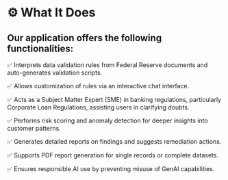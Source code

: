 # ⚙️ What It Does
## Our application offers the following functionalities:

✅ Interprets data validation rules from Federal Reserve documents and auto-generates validation scripts.

✅ Allows customization of rules via an interactive chat interface.

✅ Acts as a Subject Matter Expert (SME) in banking regulations, particularly Corporate Loan Regulations, assisting users in clarifying doubts.

✅ Performs risk scoring and anomaly detection for deeper insights into customer patterns.

✅ Generates detailed reports on findings and suggests remediation actions.

✅ Supports PDF report generation for single records or complete datasets.

✅ Ensures responsible AI use by preventing misuse of GenAI capabilities.
